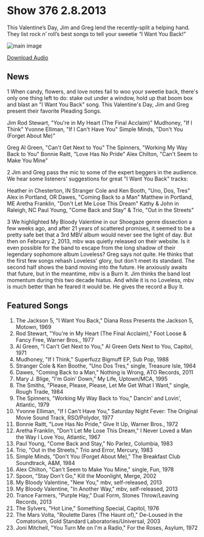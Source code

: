 # Show 376 2.8.2013
This Valentine’s Day, Jim and Greg lend the recently-split a helping hand. They list rock n’ roll’s best songs to tell your sweetie “I Want You Back!”

![main image](http://www.soundopinions.org/images/2013/iwantyouback.jpg)

[Download Audio](http://audio.soundopinions.org/streams/2013/02/so_20130208.m3u)

## News
1 When candy, flowers, and love notes fail to woo your sweetie back, there's only one thing left to do: stake out under a window, hold up that boom box and blast an "I Want You Back" song. This Valentine's Day, Jim and Greg present their favorite Pleading Songs.

Jim
Rod Stewart, "You're in My Heart (The Final Acclaim)"
Mudhoney, "If I Think"
Yvonne Elliman, "If I Can't Have You"
Simple Minds, "Don't You (Forget About Me)"

Greg
Al Green, "Can't Get Next to You"
The Spinners, "Working My Way Back to You"
Bonnie Raitt, "Love Has No Pride"
Alex Chilton, "Can't Seem to Make You Mine" 

2 Jim and Greg pass the mic to some of the expert beggers in the audience. We hear some listeners' suggestions for great "I Want You Back" tracks:
                                      
Heather in Chesterton, IN 
Stranger Cole and Ken Booth, "Uno, Dos, Tres" 
Alex in Portland, OR
Dawes, "Coming Back to a Man"
Matthew in Portland, ME 
Aretha Franklin, "Don't Let Me Lose This Dream" 
Kathy & John in Raleigh, NC 
Paul Young, "Come Back and Stay" & Trio, "Out in the Streets"

3 We highlighted My Bloody Valentine in our Shoegaze genre dissection a few weeks ago, and after 21 years of scattered promises, it seemed to be a pretty safe bet that a 3rd MBV album would never see the light of day. But then on February 2, 2013, mbv was quietly released on their website. Is it even possible for the band to escape from the long shadow of their legendary sophomore album Loveless? Greg says not quite. He thinks that the first few songs rehash Loveless' glory, but don't meet its standard. The second half shows the band moving into the future. He anxiously awaits that future, but in the meantime, mbv is a Burn It. Jim thinks the band lost momentum during this two decade hiatus. And while it is no Loveless, mbv is much better than he feared it would be. He gives the record a Buy It.

## Featured Songs
1. The Jackson 5, "I Want You Back," Diana Ross Presents the Jackson 5, Motown, 1969
2. Rod Stewart, "You're in My Heart (The Final Acclaim)," Foot Loose & Fancy Free, Warner Bros., 1977
3. Al Green, "I Can't Get Next to You," Al Green Gets Next to You, Capitol, 1971
4. Mudhoney, "If I Think," Superfuzz Bigmuff EP, Sub Pop, 1988
5. Stranger Cole & Ken Boothe, "Uno Dos Tres," single, Treasure Isle, 1964
6. Dawes, "Coming Back to a Man," Nothing is Wrong, ATO Records, 2011
7. Mary J. Blige, "I'm Goin' Down," My Life, Uptown/MCA, 1995
8. The Smiths, "Please, Please, Please, Let Me Get What I Want," single, Rough Trade, 1984
9. The Spinners, "Working My Way Back to You," Dancin' and Lovin', Atlantic, 1979
10. Yvonne Elliman, "If I Can't Have You," Saturday Night Fever: The Original Movie Sound Track, RSO/Polydor, 1977
11. Bonnie Raitt, "Love Has No Pride," Give It Up, Warner Bros., 1972
12. Aretha Franklin, "Don't Let Me Lose This Dream," I Never Loved a Man the Way I Love You, Atlantic, 1967
13. Paul Young, "Come Back and Stay," No Parlez, Columbia, 1983
14. Trio, "Out in the Streets," Trio and Error, Mercury, 1983
15. Simple Minds, "Don't You (Forget About Me)," The Breakfast Club Soundtrack, A&M, 1984
16. Alex Chilton, "Can't Seem to Make You Mine," single, Fun, 1978
17. Spoon, "Stay Don't Go," Kill the Moonlight, Merge, 2002
18. My Bloody Valentine, "New You," mbv, self-released, 2013
19. My Bloody Valentine, "In Another Way," mbv, self-released, 2013
20. Trance Farmers, "Purple Hay," Dual Form, Stones Throw/Leaving Records, 2013
21. The Sylvers, "Hot Line," Something Special, Capitol, 1976
22. The Mars Volta, "Roulette Dares (The Haunt of)," De-Loused in the Comatorium, Gold Standard Laboratories/Universal, 2003
23. Joni Mitchell, "You Turn Me on I'm a Radio," For the Roses, Asylum, 1972
